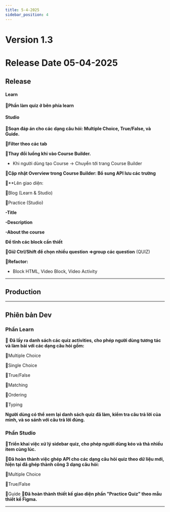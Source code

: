 ```yaml
---
title: 5-4-2025
sidebar_position: 4
---
```


# Version 1.3
# Release Date 05-04-2025

## Release

#### Learn

🌟**Phần làm quiz ở bên phía learn**

#### Studio

🌟**Soạn đáp án cho các dạng câu hỏi: Multiple Choice, True/False, và Guide.**

🌟**Filter theo các tab**

🌟**Thay đổi luồng khi vào Course Builder.**

- Khi người dùng tạo Course -> Chuyển tới trang Course Builder

🌟**Cập nhật Overview trong Course Builder: Bổ sung API lưu các trường**

🌟**Lên giao diện: 

🚀Blog (Learn & Studio)

🚀Practice (Studio)

**-Title** 

**-Description**

**-About the course**

**Để tĩnh các block cần thiết**

🌟**Giữ Ctrl/Shift để chọn nhiều question =>group các question** (QUIZ) 



🌟**Refactor:**
- Block HTML, Video Block, Video Activity

---

## Production  



---

## Phiên bản Dev  

### Phần Learn  

🌟 **Đã lấy ra danh sách các quiz activities, cho phép người dùng tương tác và làm bài với các dạng câu hỏi gồm:**

🚀Multiple Choice

🚀Single Choice

🚀True/False

🚀Matching

🚀Ordering

🚀Typing

**Người dùng có thể xem lại danh sách quiz đã làm, kiểm tra câu trả lời của mình, và so sánh với câu trả lời đúng.**

### Phần Studio  

🌟**Triển khai việc xử lý sidebar quiz, cho phép người dùng kéo và thả nhiều item cùng lúc.**

🌟**Đã hoàn thành việc ghép API cho các dạng câu hỏi quiz theo dữ liệu mới, hiện tại đã ghép thành công 3 dạng câu hỏi:**

🚀Multiple Choice

🚀True/False

🚀Guide
🌟**Đã hoàn thành thiết kế giao diện phần "Practice Quiz" theo mẫu thiết kế Figma.**

---



